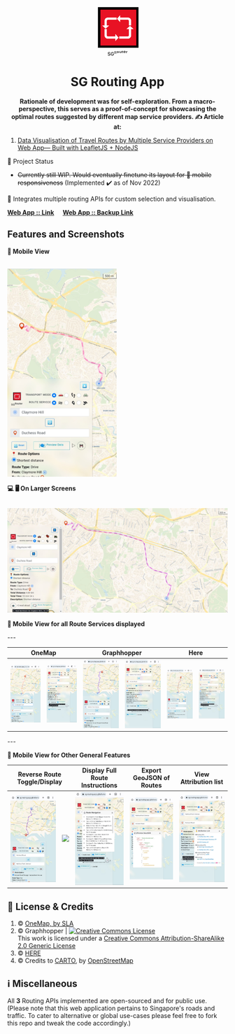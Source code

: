<div align="center">
  <img src='https://github.com/incubated-geek-cc/sg-routing-app/raw/main/public/img/logo.png' width='96' height='96' alt='logo' />
  <div>sɢᴿᵒᵘᵗᵉʳ</div>
  <h1 dir="auto">SG Routing App</h1>

**Rationale of development was for self-exploration. From a macro-perspective, this serves as a proof-of-concept for showcasing the optimal routes suggested by different map service providers. ✍ Article at:**
<div align="left">
	<ol>
		<li><a href='https://towardsdatascience.com/data-visualisation-of-travel-routes-by-multiple-service-providers-on-web-app-built-with-leafletjs-dee2117647e9' target='_blank'>Data Visualisation of Travel Routes by Multiple Service Providers on Web App— Built with LeafletJS + NodeJS</a></li>
	</ol>
</div>
</div>

📌 Project Status
* <del>Currently still WIP. Would eventually finetune its layout for 📱 mobile responsiveness</del> (Implemented ✔️ as of Nov 2022)

🧰  Integrates multiple routing APIs for custom selection and visualisation.

[**Web App :: Link**](https://sg-routing-app.glitch.me/) &nbsp;&nbsp;&nbsp; [**Web App :: Backup Link**](https://sg-routing-app.onrender.com/) 

## Features and Screenshots

<p><strong>📱 Mobile View</strong></p>
<br/><img src="https://github.com/incubated-geek-cc/sg-routing-app/raw/main/public/img/mobile_ui.jpg" width="250px" />

<p><strong>💻 🖥️ On Larger Screens</strong></p>
<br/><img src="https://github.com/incubated-geek-cc/sg-routing-app/raw/main/public/img/non_mobile_ui.jpg" width="800px" />

<p><strong>📱 Mobile View for all Route Services displayed</strong></p>
---
<table>
	<thead>
		<tr>
			<th align='center' colspan='2'>OneMap</th>
			<th align='center' colspan='2'>Graphhopper</th>
			<th align='center' colspan='2'>Here</th>
		</tr>
	</thead>
	<tbody>
		<tr>
			<td align='center'><img src="https://github.com/incubated-geek-cc/sg-routing-app/raw/main/public/img/OneMapRoute.jpg" width="250px" /></td> 
			<td align='center'><img src="https://github.com/incubated-geek-cc/sg-routing-app/raw/main/public/img/OneMapRouteDetails.jpg" width="250px" /></td> 
			<td align='center'><img src="https://github.com/incubated-geek-cc/sg-routing-app/raw/main/public/img/GraphhopperRoute.jpg" width="250px" /></td> 
			<td align='center'><img src="https://github.com/incubated-geek-cc/sg-routing-app/raw/main/public/img/GraphhopperRouteDetails.jpg" width="250px" /></td> 
			<td align='center'><img src="https://github.com/incubated-geek-cc/sg-routing-app/raw/main/public/img/HereRoute.jpg" width="250px" /></td>
			<td align='center'><img src="https://github.com/incubated-geek-cc/sg-routing-app/raw/main/public/img/HereRouteDetails.jpg" width="250px" /></td>
		</tr>
	</tbody>
</table>
---
<p><strong>📱 Mobile View for Other General Features</strong></p>
<table>
	<thead>
		<tr>
			<th align='center' colspan='2'>Reverse Route Toggle/Display</th>
			<th align='center'>Display Full Route Instructions</th>
			<th align='center'>Export GeoJSON of Routes</th>
			<th align='center'>View Attribution list</th>
		</tr>
	</thead>
	<tbody>
		<tr>
			<td align='center'><img src="https://github.com/incubated-geek-cc/sg-routing-app/raw/main/public/img/Reverse_Direction_Route.jpg" width="250px" /></td> 
			<td align='center'><img src="https://github.com/incubated-geek-cc/sg-routing-app/raw/main/public/img/Reverse_Route_Details" width="250px" /></td>
			<td align='center'><img src="https://github.com/incubated-geek-cc/sg-routing-app/raw/main/public/img/RouteInstructions.jpg" width="250px" /></td> 
			<td align='center'><img src="https://github.com/incubated-geek-cc/sg-routing-app/raw/main/public/img/ExportGeoJSONData.jpg" width="250px" /></td>
			<td align='center'><img src="https://github.com/incubated-geek-cc/sg-routing-app/raw/main/public/img/AttributionList.jpg" width="250px" /></td>
		</tr>
	</tbody>
</table>

## 📜 License & Credits

<ol>
	<li>© <a href="https://www.onemap.sg/legal/termsofuse.html" target="_blank">OneMap, by <a href="http://SLA.gov.sg" target="_blank"><abbr title="Singapore Land Authority">SLA</abbr></a></a>
	<li>© Graphhopper | <a rel="license" href="http://creativecommons.org/licenses/by-sa/2.0/"><img alt="Creative Commons License" style="border-width:0" src="https://i.creativecommons.org/l/by-sa/2.0/88x31.png" /></a><br />This work is licensed under a <a rel="license" href="http://creativecommons.org/licenses/by-sa/2.0/">Creative Commons Attribution-ShareAlike 2.0 Generic License</a></li>
	<li>© <a href="https://legal.here.com/en-gb/terms/acceptable-use-policy" target="_blank">HERE</a></li>
	<li>© Credits to <a href="https://carto.com/attributions" target="_blank"> CARTO</a>, by <a href="http://www.openstreetmap.org/copyright" target="_blank">OpenStreetMap</a></li>
</ol>

## ℹ Miscellaneous

All <strong>3</strong> Routing APIs implemented are open-sourced and for public use. (Please note that this web application pertains to Singapore's roads and traffic. To cater to alternative or global use-cases please feel free to fork this repo and tweak the code accordingly.)
